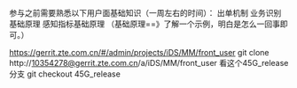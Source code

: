参与之前需要熟悉以下用户面基础知识（一周左右的时间）：
出单机制
业务识别基础原理
感知指标基础原理
（基础原理==》了解一个示例，明白是怎么一回事即可。）

https://gerrit.zte.com.cn/#/admin/projects/iDS/MM/front_user
git clone http://10354278@gerrit.zte.com.cn/a/iDS/MM/front_user
看这个45G_release分支
git checkout 45G_release
